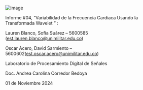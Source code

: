 ![image](https://github.com/user-attachments/assets/866bb4ce-ad70-43a6-9a8e-6a584c5093f2)

Informe #04, “Variabilidad de la Frecuencia Cardiaca Usando la Transformada Wavelet ” :

Lauren Blanco, Sofía Suárez – 5600585 (est.lauren.blanco@unimilitar.edu.co)

Oscar Acero, David Sarmiento – 5600602(est.oscar.acero@unimilitar.edu.co)

Laboratorio de Procesamiento Digítal de Señales

Doc. Andrea Carolina Corredor Bedoya

01 de Noviembre 2024
